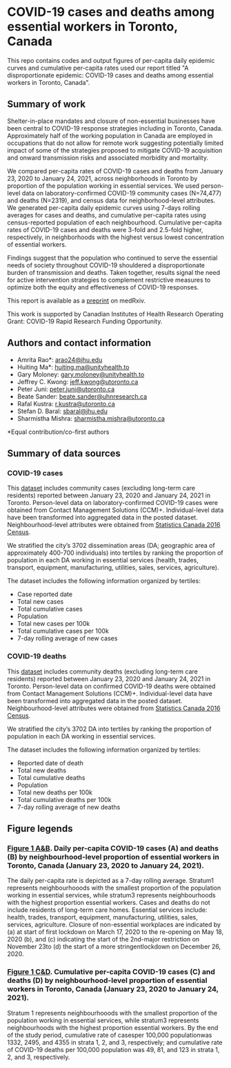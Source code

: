 # COVID-19 cases and deaths among essential workers in Toronto, Canada
This repo contains codes and output figures of per-capita daily epidemic curves and cumulative per-capita rates used our report titled "A disproportionate epidemic: COVID-19 cases and deaths among essential workers in Toronto, Canada".

## Summary of work
Shelter-in-place mandates and closure of non-essential businesses have been central to COVID-19 response strategies including in Toronto, Canada. Approximately half of the working population in Canada are employed in occupations that do not allow for remote work suggesting potentially limited impact of some of the strategies proposed to mitigate COVID-19 acquisition and onward transmission risks and associated morbidity and mortality. 

We compared per-capita rates of COVID-19 cases and deaths from January 23, 2020 to January 24, 2021, across neighborhoods in Toronto by proportion of the population working in essential services. We used person-level data on laboratory-confirmed COVID-19 community cases (N=74,477) and deaths (N=2319), and census data for neighborhood-level attributes. We generated per-capita daily epidemic curves using 7-days rolling averages for cases and deaths, and cumulative per-capita rates using census-reported population of each neighbourhood. Cumulative per-capita rates of COVID-19 cases and deaths were 3-fold and 2.5-fold higher, respectively, in neighborhoods with the highest versus lowest concentration of essential workers. 

Findings suggest that the population who continued to serve the essential needs of society throughout COVID-19 shouldered a disproportionate burden of transmission and deaths. Taken together, results signal the need for active intervention strategies to complement restrictive measures to optimize both the equity and effectiveness of COVID-19 responses.

This report is available as a [preprint](https://www.medrxiv.org/content/10.1101/2021.02.15.21251572v1.full-text) on medRxiv.

This work is supported by Canadian Institutes of Health Research Operating Grant: COVID-19 Rapid Research Funding Opportunity.

## Authors and contact information
* Amrita Rao*: [arao24@jhu.edu](mailto:arao24@jhu.edu)
* Huiting Ma*: [huiting.ma@unityhealth.to](mailto:huiting.ma@unityhealth.to)
* Gary Moloney: [gary.moloney@unityhealth.to](mailto:gary.moloney@unityhealth.to)
* Jeffrey C. Kwong: [jeff.kwong@utoronto.ca](mailto:jeff.kwong@utoronto.ca)
* Peter Juni: [peter.juni@utoronto.ca](mailto:peter.juni@utoronto.ca)
* Beate Sander: [beate.sander@uhnresearch.ca](mailto:beate.sander@uhnresearch.ca)
* Rafal Kustra: [r.kustra@utoronto.ca](mailto:r.kustra@utoronto.ca)
* Stefan D. Baral: [sbaral@jhu.edu](mailto:sbaral@jhu.edu)
* Sharmistha Mishra: [sharmistha.mishra@utoronto.ca](mailto:sharmistha.mishra@utoronto.ca)

*Equal contribution/co-first authors

## Summary of data sources
### COVID-19 cases
This [dataset](https://github.com/mishra-lab/cihr-multiprovince-covid-project/blob/322d928eec34d1c5fcc8097de0e423e852398688/publications/COVID%20risk%20among%20essential%20workers%20in%20Toronto/Figure1AC_cases.csv) includes community cases (excluding long-term care residents) reported between January 23, 2020 and January 24, 2021 in Toronto. Person-level data on laboratory-confirmed COVID-19 cases were obtained from Contact Management Solutions (CCM)+. Individual-level data have been transformed into aggregated data in the posted dataset. Neighbourhood-level attributes were obtained from [Statistics Canada 2016 Census](https://www12.statcan.gc.ca/census-recensement/2016/dp-pd/index-eng.cfm).

We stratified the city’s 3702 dissemination areas (DA; geographic area of approximately 400-700 individuals) into tertiles by ranking the proportion of population in each DA working in essential services (health, trades, transport, equipment, manufacturing, utilities, sales, services, agriculture).

The dataset includes the following information organized by tertiles:
* Case reported date
* Total new cases
* Total cumulative cases
* Population
* Total new cases per 100k
* Total cumulative cases per 100k
* 7-day rolling average of new cases

### COVID-19 deaths
This [dataset](https://github.com/mishra-lab/cihr-multiprovince-covid-project/blob/322d928eec34d1c5fcc8097de0e423e852398688/publications/COVID%20risk%20among%20essential%20workers%20in%20Toronto/Figure1BD_death.csv) includes community deaths (excluding long-term care residents) reported between January 23, 2020 and January 24, 2021 in Toronto. Person-level data on confirmed COVID-19 deaths were obtained from Contact Management Solutions (CCM)+. Individual-level data have been transformed into aggregated data in the posted dataset. Neighbourhood-level attributes were obtained from [Statistics Canada 2016 Census](https://www12.statcan.gc.ca/census-recensement/2016/dp-pd/index-eng.cfm).

We stratified the city’s 3702 DA into tertiles by ranking the proportion of population in each DA working in essential services.

The dataset includes the following information organized by tertiles:
* Reported date of death
* Total new deaths
* Total cumulative deaths
* Population
* Total new deaths per 100k
* Total cumulative deaths per 100k
* 7-day rolling average of new deaths

## Figure legends
### [Figure 1 A&B](https://github.com/mishra-lab/cihr-multiprovince-covid-project/blob/4d251054a71f4bdb9ec545bfe971d68441ef89eb/publications/COVID%20risk%20among%20essential%20workers%20in%20Toronto/Figure1_Final.png). Daily per-capita COVID-19 cases (A) and deaths (B) by neighbourhood-level proportion of essential workers in Toronto, Canada (January 23, 2020 to January 24, 2021).
The daily per-capita rate is depicted as a 7-day rolling average. Stratum1 represents neighbourhooods with the smallest proportion of the population working in essential services, while stratum3 represents neighbourhoods with the highest proportion essential workers. Cases and deaths do not include residents of long-term care homes. Essential services include: health, trades, transport, equipment, manufacturing, utilities, sales, services, agriculture. Closure of non-essential workplaces are indicated by (a) at start of first lockdown on March 17, 2020 to the re-opening on May 18, 2020 (b), and (c) indicating the start of the 2nd-major restriction on November 23to (d) the start of a more stringentlockdown on December 26, 2020. 

### [Figure 1 C&D](https://github.com/mishra-lab/cihr-multiprovince-covid-project/blob/4d251054a71f4bdb9ec545bfe971d68441ef89eb/publications/COVID%20risk%20among%20essential%20workers%20in%20Toronto/Figure1_Final.png). Cumulative per-capita COVID-19 cases (C) and deaths (D) by neighbourhood-level proportion of essential workers in Toronto, Canada (January 23, 2020 to January 24, 2021).
Stratum 1 represents neighbourhooods with the smallest proportion of the population working in essential services, while stratum3 represents neighbourhoods with the highest proportion essential workers. By the end of the study period, cumulative rate of casesper 100,000 populationwas 1332, 2495, and 4355 in strata 1, 2, and 3, respectively; and cumulative rate of COVID-19 deaths per 100,000 population was 49, 81, and 123 in strata 1, 2, and 3, respectively. 

